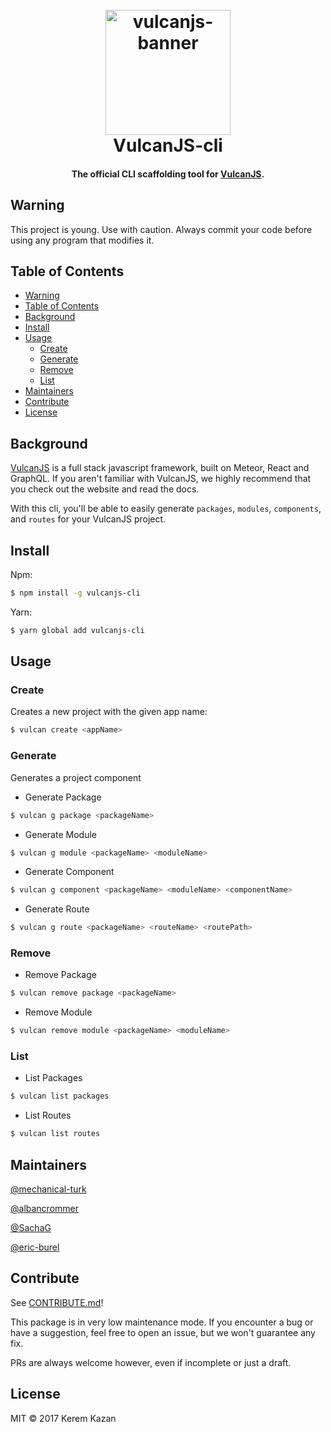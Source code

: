 <h1 align="center">
  <br>
    <img src="media/logo-plain.png" alt="vulcanjs-banner" width="200">
  <br>
  VulcanJS-cli
  <br>
</h1>

<h4 align="center">The official CLI scaffolding tool for <a href="http://vulcanjs.org/" target="_blank_" >VulcanJS</a>.</h4>


## Warning

This project is young. Use with caution. Always commit your code before using any program that modifies it.

## Table of Contents

- [Warning](#warning)
- [Table of Contents](#table-of-contents)
- [Background](#background)
- [Install](#install)
- [Usage](#usage)
  - [Create](#create)
  - [Generate](#generate)
  - [Remove](#remove)
  - [List](#list)
- [Maintainers](#maintainers)
- [Contribute](#contribute)
- [License](#license)

## Background
<a href="http://vulcanjs.org/" target="_blank_" >VulcanJS</a> is a full stack javascript framework, built on Meteor, React and GraphQL. If you aren't familiar with VulcanJS, we highly recommend that you check out the website and read the docs.

With this cli, you'll be able to easily generate `packages`, `modules`, `components`, and `routes` for your VulcanJS project.

## Install

Npm:
```sh
$ npm install -g vulcanjs-cli
```

Yarn:
```sh
$ yarn global add vulcanjs-cli
```


## Usage
### Create
Creates a new project with the given app name:
```sh
$ vulcan create <appName>
```

### Generate
Generates a project component

- Generate Package
```sh
$ vulcan g package <packageName>
```

- Generate Module
```sh
$ vulcan g module <packageName> <moduleName>
```

- Generate Component
```sh
$ vulcan g component <packageName> <moduleName> <componentName>
```

- Generate Route
```sh
$ vulcan g route <packageName> <routeName> <routePath>
```

### Remove

- Remove Package
```sh
$ vulcan remove package <packageName>
```

- Remove Module
```sh
$ vulcan remove module <packageName> <moduleName>
```

### List

- List Packages
```sh
$ vulcan list packages
```

- List Routes
```sh
$ vulcan list routes
```


## Maintainers

[@mechanical-turk](https://github.com/mechanical-turk)

[@albancrommer](https://github.com/albancrommer)

[@SachaG](https://github.com/SachaG)

[@eric-burel](https://github.com/eric-burel)

## Contribute

See [CONTRIBUTE.md](./CONTRIBUTE.md)!

This package is in very low maintenance mode. If you encounter a bug or have a suggestion, feel free to open an issue, but we won't guarantee any fix.

PRs are always welcome however, even if incomplete or just a draft.

## License

MIT © 2017 Kerem Kazan

